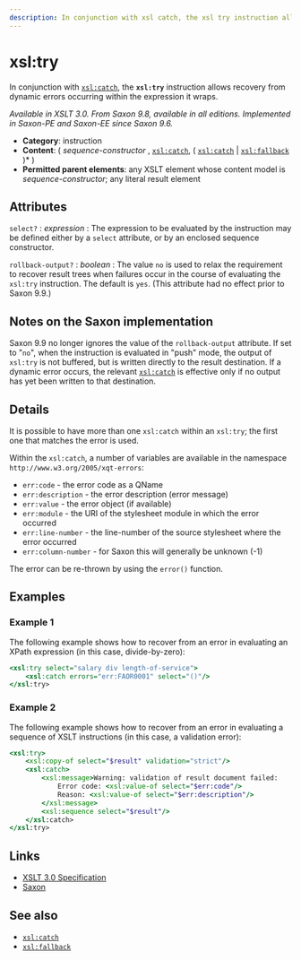```yaml
---
description: In conjunction with xsl catch, the xsl try instruction allows recovery from dynamic errors occurring within the expression it wraps
---
```


# xsl:try

In conjunction with [`xsl:catch`](xsl-catch.md), the **`xsl:try`** instruction allows recovery from dynamic errors occurring within the expression it wraps.

_Available in XSLT 3.0. From Saxon 9.8, available in all editions. Implemented in Saxon-PE and Saxon-EE since Saxon 9.6._

- **Category**: instruction
- **Content**: ( _sequence-constructor_ , [`xsl:catch`](xsl-catch.md), ( [`xsl:catch`](xsl-catch.md) | [`xsl:fallback`](xsl-fallback.md) )\* )
- **Permitted parent elements**: any XSLT element whose content model is _sequence-constructor_; any literal result element

## Attributes

`select?`
: _expression_
: The expression to be evaluated by the instruction may be defined either by a `select` attribute, or by an enclosed sequence constructor.

`rollback-output?`
: _boolean_
: The value `no` is used to relax the requirement to recover result trees when failures occur in the course of evaluating the `xsl:try` instruction. The default is `yes`. (This attribute had no effect prior to Saxon 9.9.)

## Notes on the Saxon implementation

Saxon 9.9 no longer ignores the value of the `rollback-output` attribute. If set to "`no`", when the instruction is evaluated in "push" mode, the output of `xsl:try` is not buffered, but is written directly to the result destination. If a dynamic error occurs, the relevant [`xsl:catch`](xsl-catch.md) is effective only if no output has yet been written to that destination.

## Details

It is possible to have more than one `xsl:catch` within an `xsl:try`; the first one that matches the error is used.

Within the `xsl:catch`, a number of variables are available in the namespace `http://www.w3.org/2005/xqt-errors`:

- `err:code` - the error code as a QName
- `err:description` - the error description (error message)
- `err:value` - the error object (if available)
- `err:module` - the URI of the stylesheet module in which the error occurred
- `err:line-number` - the line-number of the source stylesheet where the error occurred
- `err:column-number` - for Saxon this will generally be unknown (-1)

The error can be re-thrown by using the `error()` function.

## Examples

### Example 1

The following example shows how to recover from an error in evaluating an XPath expression (in this case, divide-by-zero):

```xslt
<xsl:try select="salary div length-of-service">
    <xsl:catch errors="err:FAOR0001" select="()"/>
</xsl:try>
```

### Example 2

The following example shows how to recover from an error in evaluating a sequence of XSLT instructions (in this case, a validation error):

```xslt
<xsl:try>
    <xsl:copy-of select="$result" validation="strict"/>
    <xsl:catch>
        <xsl:message>Warning: validation of result document failed:
            Error code: <xsl:value-of select="$err:code"/>
            Reason: <xsl:value-of select="$err:description"/>
        </xsl:message>
        <xsl:sequence select="$result"/>
    </xsl:catch>
</xsl:try>
```

## Links

- [XSLT 3.0 Specification](http://www.w3.org/TR/xslt-30/#element-try)
- [Saxon](https://www.saxonica.com/html/documentation/xsl-elements/try.html)

## See also

- [`xsl:catch`](xsl-catch.md)
- [`xsl:fallback`](xsl-fallback.md)
